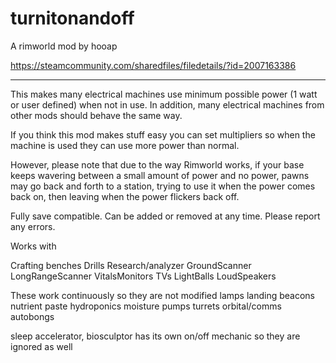 # turnitonandoff

A rimworld mod by hooap

https://steamcommunity.com/sharedfiles/filedetails/?id=2007163386

------

This makes many electrical machines use minimum possible power (1 watt or user defined) when not in use. In addition, many electrical machines from other mods should behave the same way.

If you think this mod makes stuff easy you can set multipliers so when the machine is used they can use more power than normal.

However, please note that due to the way Rimworld works, if your base keeps wavering between a small amount of power and no power, pawns may go back and forth to a station, trying to use it when the power comes back on, then leaving when the power flickers back off.

Fully save compatible. Can be added or removed at any time. Please report any errors.

Works with

Crafting benches
Drills
Research/analyzer
GroundScanner
LongRangeScanner
VitalsMonitors
TVs
LightBalls
LoudSpeakers

These work continuously so they are not modified
lamps
landing beacons
nutrient paste
hydroponics
moisture pumps
turrets
orbital/comms
autobongs

sleep accelerator, biosculptor has its own on/off mechanic so they are ignored as well
